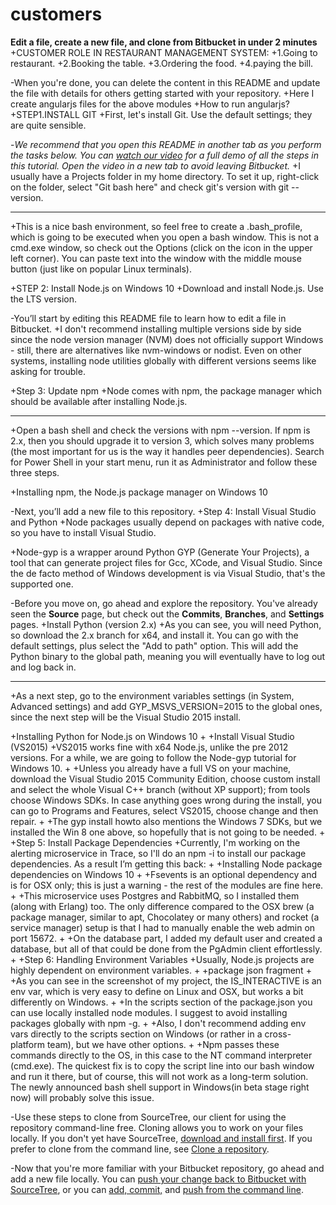# customers
**Edit a file, create a new file, and clone from Bitbucket in under 2 minutes**
+CUSTOMER ROLE IN RESTAURANT MANAGEMENT SYSTEM:
+1.Going to restaurant.
+2.Booking the table.
+3.Ordering the food.
+4.paying the bill.
 
-When you're done, you can delete the content in this README and update the file with details for others getting started with your repository.
+Here I create angularjs files for the above modules
+How to run angularjs?
+STEP1.INSTALL GIT
+First, let's install Git. Use the default settings; they are quite sensible.
 
-*We recommend that you open this README in another tab as you perform the tasks below. You can [watch our video](https://youtu.be/0ocf7u76WSo) for a full demo of all the steps in this tutorial. Open the video in a new tab to avoid leaving Bitbucket.*
+I usually have a Projects folder in my home directory. To set it up, right-click on the folder, select "Git bash here" and check git's version with git --version.
 
----
+This is a nice bash environment, so feel free to create a .bash_profile, which is going to be executed when you open a bash window. This is not a cmd.exe window, so check out the Options (click on the icon in the upper left corner). You can paste text into the window with the middle mouse button (just like on popular Linux terminals).
 

+STEP 2: Install Node.js on Windows 10
+Download and install Node.js. Use the LTS version.
 
-You’ll start by editing this README file to learn how to edit a file in Bitbucket.
+I don't recommend installing multiple versions side by side since the node version manager (NVM) does not officially support Windows - still, there are alternatives like nvm-windows or nodist. Even on other systems, installing node utilities globally with different versions seems like asking for trouble.
 

+Step 3: Update npm
+Node comes with npm, the package manager which should be available after installing Node.js.
 
----
+Open a bash shell and check the versions with npm --version. If npm is 2.x, then you should upgrade it to version 3, which solves many problems (the most important for us is the way it handles peer dependencies). Search for Power Shell in your start menu, run it as Administrator and follow these three steps.
 

+Installing npm, the Node.js package manager on Windows 10
 
-Next, you’ll add a new file to this repository.
+Step 4: Install Visual Studio and Python
+Node packages usually depend on packages with native code, so you have to install Visual Studio.

+Node-gyp is a wrapper around Python GYP (Generate Your Projects), a tool that can generate project files for Gcc, XCode, and Visual Studio. Since the de facto method of Windows development is via Visual Studio, that's the supported one.
 
-Before you move on, go ahead and explore the repository. You've already seen the **Source** page, but check out the **Commits**, **Branches**, and **Settings** pages.
+Install Python (version 2.x)
+As you can see, you will need Python, so download the 2.x branch for x64, and install it. You can go with the default settings, plus select the "Add to path" option. This will add the Python binary to the global path, meaning you will eventually have to log out and log back in.
 
----
+As a next step, go to the environment variables settings (in System, Advanced settings) and add GYP_MSVS_VERSION=2015 to the global ones, since the next step will be the Visual Studio 2015 install.
 

+Installing Python for Node.js on Windows 10
+
+Install Visual Studio (VS2015)
+VS2015 works fine with x64 Node.js, unlike the pre 2012 versions. For a while, we are going to follow the Node-gyp tutorial for Windows 10.
+
+Unless you already have a full VS on your machine, download the Visual Studio 2015 Community Edition, choose custom install and select the whole Visual C++ branch (without XP support); from tools choose Windows SDKs. In case anything goes wrong during the install, you can go to Programs and Features, select VS2015, choose change and then repair.
+
+The gyp install howto also mentions the Windows 7 SDKs, but we installed the Win 8 one above, so hopefully that is not going to be needed.
+
+Step 5: Install Package Dependencies
+Currently, I'm working on the alerting microservice in Trace, so I'll do an npm -i to install our package dependencies. As a result I’m getting this back:
+
+Installing Node package dependencies on Windows 10
+
+Fsevents is an optional dependency and is for OSX only; this is just a warning - the rest of the modules are fine here.
+
+This microservice uses Postgres and RabbitMQ, so I installed them (along with Erlang) too. The only difference compared to the OSX brew (a package manager, similar to apt, Chocolatey or many others) and rocket (a service manager) setup is that I had to manually enable the web admin on port 15672.
+
+On the database part, I added my default user and created a database, but all of that could be done from the PgAdmin client effortlessly.
+
+Step 6: Handling Environment Variables
+Usually, Node.js projects are highly dependent on environment variables.
+
+package json fragment
+
+As you can see in the screenshot of my project, the IS_INTERACTIVE is an env var, which is very easy to define on Linux and OSX, but works a bit differently on Windows.
+
+In the scripts section of the package.json you can use locally installed node modules. I suggest to avoid installing packages globally with npm -g.
+
+Also, I don't recommend adding env vars directly to the scripts section on Windows (or rather in a cross-platform team), but we have other options.
+
+Npm passes these commands directly to the OS, in this case to the NT command interpreter (cmd.exe). The quickest fix is to copy the script line into our bash window and run it there, but of course, this will not work as a long-term solution. The newly announced bash shell support in Windows(in beta stage right now) will probably solve this issue.
 
-Use these steps to clone from SourceTree, our client for using the repository command-line free. Cloning allows you to work on your files locally. If you don't yet have SourceTree, [download and install first](https://www.sourcetreeapp.com/). If you prefer to clone from the command line, see [Clone a repository](https://confluence.atlassian.com/x/4whODQ).
 

-Now that you're more familiar with your Bitbucket repository, go ahead and add a new file locally. You can [push your change back to Bitbucket with SourceTree](https://confluence.atlassian.com/x/iqyBMg), or you can [add, commit,](https://confluence.atlassian.com/x/8QhODQ) and [push from the command line](https://confluence.atlassian.com/x/NQ0zDQ).
